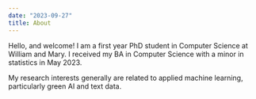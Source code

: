 ```yaml
---
date: "2023-09-27"
title: About
---
```


Hello, and welcome! I am a first year PhD student in Computer Science at William and Mary. I received my BA in Computer Science with a minor in statistics in May 2023.

My research interests generally are related to applied machine learning, particularly green AI and text data.
